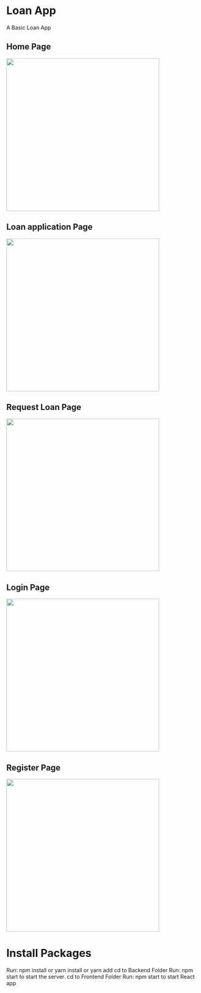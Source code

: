 # Loan App
A Basic Loan App
## Home Page

<img src="https://github.com/richardiyama/Loan-app/blob/master/loan-app/public/images/loanhome.JPG" height="400" />


## Loan application Page

<img src="https://github.com/richardiyama/Loan-app/blob/master/loan-app/public/images/Loanapplication.JPG" height="400" />

## Request Loan Page

<img src="https://github.com/richardiyama/Loan-app/blob/master/loan-app/public/images/RequestLoan.JPG" height="400" />

## Login Page

<img src="https://github.com/richardiyama/Loan-app/blob/master/loan-app/public/images/loanlogin.JPG" height="400" />


## Register Page

<img src="https://github.com/richardiyama/Loan-app/blob/master/loan-app/public/images/loanregister.JPG" height="400" />

# Install Packages
Run: npm install or yarn install or yarn add
cd to Backend Folder
Run: npm start to start the server.
cd to Frontend Folder
Run: npm start to start React app
